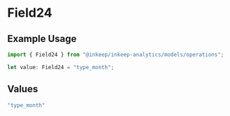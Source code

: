 # Field24

## Example Usage

```typescript
import { Field24 } from "@inkeep/inkeep-analytics/models/operations";

let value: Field24 = "type_month";
```

## Values

```typescript
"type_month"
```